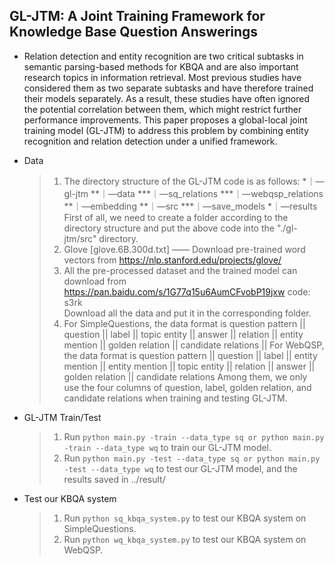 ## GL-JTM: A Joint Training Framework for Knowledge Base Question Answerings
* Relation detection and entity recognition are two critical subtasks in semantic parsing-based methods for KBQA and are also important research topics in information retrieval. Most previous studies have considered them as two separate subtasks and have therefore trained their models separately. As a result, these studies have often ignored the potential correlation between them, which might restrict further performance improvements. This paper proposes a global-local joint training model (GL-JTM) to address this problem by combining entity recognition and relation detection under a unified framework.

* Data
  > 1. The directory structure of the GL-JTM code is as follows:
    *｜—gl-jtm
       **｜—data
          ***｜—sq_relations
          ***｜—webqsp_relations
       **｜—embedding
       **｜—src
          ***｜—save_models
    *｜—results
    First of all, we need to create a folder according to the directory structure and put the above code into the "./gl-jtm/src" directory.
  > 2. Glove [glove.6B.300d.txt] —— Download pre-trained word vectors from <https://nlp.stanford.edu/projects/glove/>
  > 3. All the pre-processed dataset and the trained model can download from https://pan.baidu.com/s/1G77q15u6AumCFvobP19jxw code: s3rk   
       Download all the data and put it in the corresponding folder.
  > 4. For SimpleQuestions, the data format is question pattern || question || label || topic entity || answer || relation || entity mention || golden relation || candidate relations || 
       For WebQSP, the data format is question pattern || question || label || entity mention || entity mention || topic entity || relation || answer || golden relation || candidate 
       relations
       Among them, we only use the four columns of question, label, golden relation, and candidate relations when training and testing GL-JTM.
* GL-JTM Train/Test
  > 1. Run `python main.py -train --data_type sq or python main.py -train --data_type wq` to train our GL-JTM model.
  > 2. Run `python main.py -test --data_type sq or python main.py -test --data_type wq` to test our GL-JTM model, and the results saved in ../result/

* Test our KBQA system
  > 1. Run `python sq_kbqa_system.py` to test our KBQA system on SimpleQuestions.
  > 2. Run `python wq_kbqa_system.py` to test our KBQA system on WebQSP.
